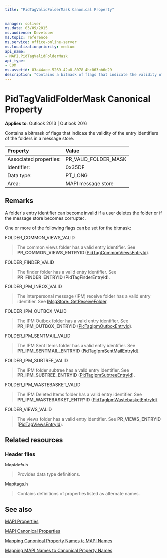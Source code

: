 ```yaml
---
title: "PidTagValidFolderMask Canonical Property"
 
 
manager: soliver
ms.date: 03/09/2015
ms.audience: Developer
ms.topic: reference
ms.service: office-online-server
ms.localizationpriority: medium
api_name:
- MAPI.PidTagValidFolderMask
api_type:
- COM
ms.assetid: 83a44aee-5269-42a8-8078-4bc063bb6e29
description: "Contains a bitmask of flags that indicate the validity of the entry identifiers of the folders in a message store."
---
```


# PidTagValidFolderMask Canonical Property

  
  
**Applies to**: Outlook 2013 | Outlook 2016 
  
Contains a bitmask of flags that indicate the validity of the entry identifiers of the folders in a message store.
  
|Property |Value |
|:-----|:-----|
|Associated properties:  <br/> |PR_VALID_FOLDER_MASK  <br/> |
|Identifier:  <br/> |0x35DF  <br/> |
|Data type:  <br/> |PT_LONG  <br/> |
|Area:  <br/> |MAPI message store  <br/> |
   
## Remarks

A folder's entry identifier can become invalid if a user deletes the folder or if the message store becomes corrupted.
  
One or more of the following flags can be set for the bitmask: 
  
FOLDER_COMMON_VIEWS_VALID 
  
> The common views folder has a valid entry identifier. See **PR_COMMON_VIEWS_ENTRYID** ([PidTagCommonViewsEntryId](pidtagcommonviewsentryid-canonical-property.md)).
    
FOLDER_FINDER_VALID 
  
> The finder folder has a valid entry identifier. See **PR_FINDER_ENTRYID** ([PidTagFinderEntryId](pidtagfinderentryid-canonical-property.md)). 
    
FOLDER_IPM_INBOX_VALID 
  
> The interpersonal message (IPM) receive folder has a valid entry identifier. See [IMsgStore::GetReceiveFolder](imsgstore-getreceivefolder.md). 
    
FOLDER_IPM_OUTBOX_VALID 
  
> The IPM Outbox folder has a valid entry identifier. See **PR_IPM_OUTBOX_ENTRYID** ([PidTagIpmOutboxEntryId](pidtagipmoutboxentryid-canonical-property.md)). 
    
FOLDER_IPM_SENTMAIL_VALID 
  
> The IPM Sent Items folder has a valid entry identifier. See **PR_IPM_SENTMAIL_ENTRYID** ([PidTagIpmSentMailEntryId](pidtagipmsentmailentryid-canonical-property.md)).
    
FOLDER_IPM_SUBTREE_VALID 
  
> The IPM folder subtree has a valid entry identifier. See **PR_IPM_SUBTREE_ENTRYID** ([PidTagIpmSubtreeEntryId](pidtagipmsubtreeentryid-canonical-property.md)).
    
FOLDER_IPM_WASTEBASKET_VALID 
  
> The IPM Deleted Items folder has a valid entry identifier. See **PR_IPM_WASTEBASKET_ENTRYID** ([PidTagIpmWastebasketEntryId](pidtagipmwastebasketentryid-canonical-property.md)).
    
FOLDER_VIEWS_VALID 
  
> The views folder has a valid entry identifier. See **PR_VIEWS_ENTRYID** ([PidTagViewsEntryId](pidtagviewsentryid-canonical-property.md)).
    
## Related resources

### Header files

Mapidefs.h
  
> Provides data type definitions.
    
Mapitags.h
  
> Contains definitions of properties listed as alternate names.
    
## See also



[MAPI Properties](mapi-properties.md)
  
[MAPI Canonical Properties](mapi-canonical-properties.md)
  
[Mapping Canonical Property Names to MAPI Names](mapping-canonical-property-names-to-mapi-names.md)
  
[Mapping MAPI Names to Canonical Property Names](mapping-mapi-names-to-canonical-property-names.md)

